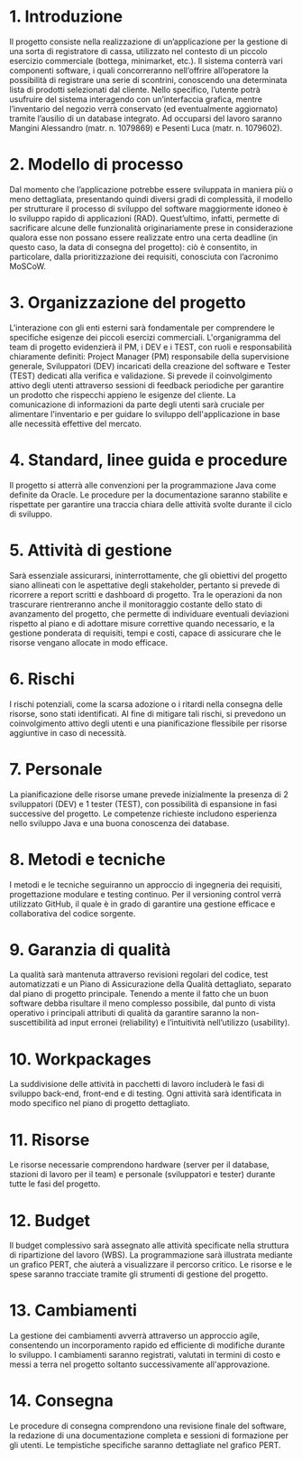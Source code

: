 # 1. Introduzione
Il progetto consiste nella realizzazione di un’applicazione per la gestione di una sorta di registratore di cassa, utilizzato nel contesto di un piccolo esercizio commerciale (bottega, minimarket, etc.).
Il sistema conterrà vari componenti software, i quali concorreranno nell’offrire all’operatore la possibilità di registrare una serie di scontrini, conoscendo una determinata lista di prodotti selezionati dal cliente.
Nello specifico, l’utente potrà usufruire del sistema interagendo con un’interfaccia grafica, mentre l’inventario del negozio verrà conservato (ed eventualmente aggiornato) tramite l’ausilio di un database integrato.
Ad occuparsi del lavoro saranno Mangini Alessandro (matr. n. 1079869) e Pesenti Luca (matr. n. 1079602).

# 2. Modello di processo
Dal momento che l’applicazione potrebbe essere sviluppata in maniera più o meno dettagliata, presentando quindi diversi gradi di complessità, il modello per strutturare il processo di sviluppo del software maggiormente idoneo è lo sviluppo rapido di applicazioni (RAD).
Quest’ultimo, infatti, permette di sacrificare alcune delle funzionalità originariamente prese in considerazione qualora esse non possano essere realizzate entro una certa deadline (in questo caso, la data di consegna del progetto): ciò è consentito, in particolare, dalla prioritizzazione dei requisiti, conosciuta con l’acronimo MoSCoW.

# 3. Organizzazione del progetto
L'interazione con gli enti esterni sarà fondamentale per comprendere le specifiche esigenze dei piccoli esercizi commerciali. 
L'organigramma del team di progetto evidenzierà il PM, i DEV e i TEST, con ruoli e responsabilità chiaramente definiti: Project Manager (PM) responsabile della supervisione generale, Sviluppatori (DEV) incaricati della creazione del software e Tester (TEST) dedicati alla verifica e validazione. 
Si prevede il coinvolgimento attivo degli utenti attraverso sessioni di feedback periodiche per garantire un prodotto che rispecchi appieno le esigenze del cliente.
La comunicazione di informazioni da parte degli utenti sarà cruciale per alimentare l'inventario e per guidare lo sviluppo dell'applicazione in base alle necessità effettive del mercato.

# 4. Standard, linee guida e procedure
Il progetto si atterrà alle convenzioni per la programmazione Java come definite da Oracle. 
Le procedure per la documentazione saranno stabilite e rispettate per garantire una traccia chiara delle attività svolte durante il ciclo di sviluppo.

# 5. Attività di gestione
Sarà essenziale assicurarsi, ininterrottamente, che gli obiettivi del progetto siano allineati con le aspettative degli stakeholder, pertanto si prevede di ricorrere a report scritti e dashboard di progetto.
Tra le operazioni da non trascurare rientreranno anche il monitoraggio costante dello stato di avanzamento del progetto, che permette di individuare eventuali deviazioni rispetto al piano e di adottare misure correttive quando necessario, e la gestione ponderata di requisiti, tempi e costi, capace di assicurare che le risorse vengano allocate in modo efficace.

# 6. Rischi
I rischi potenziali, come la scarsa adozione o i ritardi nella consegna delle risorse, sono stati identificati. 
Al fine di mitigare tali rischi, si prevedono un coinvolgimento attivo degli utenti e una pianificazione flessibile per risorse aggiuntive in caso di necessità.

# 7. Personale
La pianificazione delle risorse umane prevede inizialmente la presenza di 2 sviluppatori (DEV) e 1 tester (TEST), con possibilità di espansione in fasi successive del progetto. 
Le competenze richieste includono esperienza nello sviluppo Java e una buona conoscenza dei database.

# 8. Metodi e tecniche
I metodi e le tecniche seguiranno un approccio di ingegneria dei requisiti, progettazione modulare e testing continuo. 
Per il versioning control verrà utilizzato GitHub, il quale è in grado di garantire una gestione efficace e collaborativa del codice sorgente.

# 9. Garanzia di qualità
La qualità sarà mantenuta attraverso revisioni regolari del codice, test automatizzati e un Piano di Assicurazione della Qualità dettagliato, separato dal piano di progetto principale. 
Tenendo a mente il fatto che un buon software debba risultare il meno complesso possibile, dal punto di vista operativo i principali attributi di qualità da garantire saranno la non-suscettibilità ad input erronei (reliability) e l’intuitività nell’utilizzo (usability).

# 10. Workpackages
La suddivisione delle attività in pacchetti di lavoro includerà le fasi di sviluppo back-end, front-end e di testing. 
Ogni attività sarà identificata in modo specifico nel piano di progetto dettagliato.

# 11. Risorse
Le risorse necessarie comprendono hardware (server per il database, stazioni di lavoro per il team) e personale (sviluppatori e tester) durante tutte le fasi del progetto.

# 12. Budget
Il budget complessivo sarà assegnato alle attività specificate nella struttura di ripartizione del lavoro (WBS). 
La programmazione sarà illustrata mediante un grafico PERT, che aiuterà a visualizzare il percorso critico. 
Le risorse e le spese saranno tracciate tramite gli strumenti di gestione del progetto.

# 13. Cambiamenti
La gestione dei cambiamenti avverrà attraverso un approccio agile, consentendo un incorporamento rapido ed efficiente di modifiche durante lo sviluppo. 
I cambiamenti saranno registrati, valutati in termini di costo e messi a terra nel progetto soltanto successivamente all'approvazione.

# 14. Consegna
Le procedure di consegna comprendono una revisione finale del software, la redazione di una documentazione completa e sessioni di formazione per gli utenti. 
Le tempistiche specifiche saranno dettagliate nel grafico PERT.
